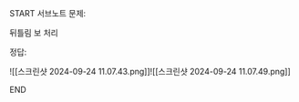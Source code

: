 START
서브노트
문제:

뒤틀림 보 처리 

정답:

![[스크린샷 2024-09-24 11.07.43.png]]![[스크린샷 2024-09-24 11.07.49.png]]
<!--ID: 1727688301344-->
END